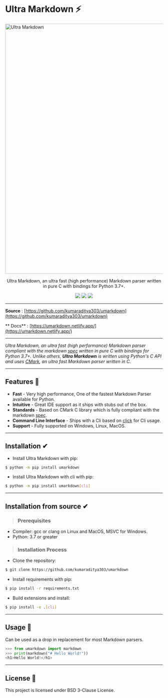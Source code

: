 # Ultra Markdown ⚡

<img width="800" alt="Ultra Markdown" src="https://user-images.githubusercontent.com/59607654/103167048-d3524d00-484d-11eb-96ca-70608a7529fc.png">

<p align="center">Ultra Markdown, an ultra fast (high performance) Markdown parser written in pure C with bindings for Python 3.7+. </p>

<p align="center" >
 <img src="https://img.shields.io/pypi/v/umarkdown?logo=pypi&style=flat-square"/>
 <img src="https://pepy.tech/badge/umarkdown" />
 <img src="https://img.shields.io/codecov/c/github/kumaraditya303/umarkdown?logo=codecov&style=flat-square" />
</p>

---

**Source** : [https://github.com/kumaraditya303/umarkdown](https://github.com/kumaraditya303/umarkdown)

** Docs** : [https://umarkdown.netlify.app/](https://umarkdown.netlify.app/)

---

_Ultra Markdown, an ultra fast (high performance) Markdown parser compliant with the markdown [spec](https://spec.commonmark.org/) written in pure C with bindings for Python 3.7+. Unlike others, **Ultra Markdown** is written using Python's C API and uses [CMark](https://github.com/commonmark/cmark), an ultra fast Markdown parser written in C._

---

## Features 🚀

- **Fast** - Very high performance, One of the fastest Markdown Parser available for Python.
- **Intuitive** - Great IDE support as it ships with stubs out of the box.
- **Standards** - Based on CMark C library which is fully compliant with the markdown [spec](https://github.com/commonmark/cmark).
- **Command Line Interface** - Ships with a Cli based on [click](https://github.com/pallets/click) for Cli usage.
- **Support** - Fully supported on Windows, Linux, MacOS.

---

## Installation ✔

- Install Ultra Markdown with pip:

```bash
$ python -m pip install umarkdown
```

- Install Ultra Markdown with cli with pip:

```bash
$ python -m pip install umarkdown[cli]
```

---

## Installation from source ✔

> ### Prerequisites

- Compiler: gcc or clang on Linux and MacOS, MSVC for Windows.
- Python: 3.7 or greater

> ### Installation Process

- Clone the repository:

```bash
$ git clone https://github.com/kumaraditya303/umarkdown
```

- Install requirements with pip:

```bash
$ pip install -r requirements.txt
```

- Build extensions and install:

```bash
$ pip install -e .[cli]
```

---

## Usage 🚀

Can be used as a drop in replacement for most Markdown parsers.

```python
>>> from umarkdown import markdown
>>> print(markdown("# Hello World!"))
<h1>Hello World!</h1>
```

---

## License 📜

This project is licensed under BSD 3-Clause License.
